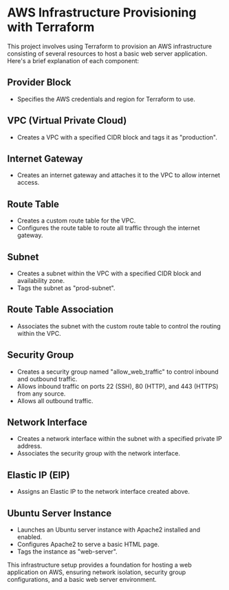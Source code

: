 # AWS Infrastructure Provisioning with Terraform

This project involves using Terraform to provision an AWS infrastructure consisting of several resources to host a basic web server application. Here's a brief explanation of each component:

## Provider Block
- Specifies the AWS credentials and region for Terraform to use.

## VPC (Virtual Private Cloud)
- Creates a VPC with a specified CIDR block and tags it as "production".

## Internet Gateway
- Creates an internet gateway and attaches it to the VPC to allow internet access.

## Route Table
- Creates a custom route table for the VPC.
- Configures the route table to route all traffic through the internet gateway.

## Subnet
- Creates a subnet within the VPC with a specified CIDR block and availability zone.
- Tags the subnet as "prod-subnet".

## Route Table Association
- Associates the subnet with the custom route table to control the routing within the VPC.

## Security Group
- Creates a security group named "allow_web_traffic" to control inbound and outbound traffic.
- Allows inbound traffic on ports 22 (SSH), 80 (HTTP), and 443 (HTTPS) from any source.
- Allows all outbound traffic.

## Network Interface
- Creates a network interface within the subnet with a specified private IP address.
- Associates the security group with the network interface.

## Elastic IP (EIP)
- Assigns an Elastic IP to the network interface created above.

## Ubuntu Server Instance
- Launches an Ubuntu server instance with Apache2 installed and enabled.
- Configures Apache2 to serve a basic HTML page.
- Tags the instance as "web-server".

This infrastructure setup provides a foundation for hosting a web application on AWS, ensuring network isolation, security group configurations, and a basic web server environment.
